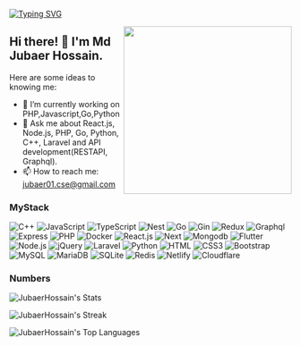 <p>
 
[![Typing SVG](https://readme-typing-svg.herokuapp.com?lines=Full-Stack+Web+Developer+;JavaScript+%7C+React+%2B+Redux%7CNext+js;Nodejs+%7C+Express+%7C+MongoDB)](https://git.io/typing-svg)
 
</P>

<p>
 <img align="right" src="https://camo.githubusercontent.com/992babdffd8c74a1502de375fbdf7e4d54773242/68747470733a2f2f6d656469612e67697068792e636f6d2f6d656469612f53576f536b4e36447854737a71494b4571762f67697068792e676966" width="300" height="300"/>
 </p>
 
<h2>  Hi there! 👋 I'm Md Jubaer Hossain. </h2>


Here are some ideas to knowing me:

- 🔭 I’m currently working on PHP,Javascript,Go,Python
- 💬 Ask me about React.js, Node.js, PHP, Go, Python, C++, Laravel and API development(RESTAPI, Graphql).
- 📫 How to reach me: jubaer01.cse@gmail.com




### MyStack

![C++](https://img.shields.io/badge/C++-F7DF1E?style=flat-square&logo=c++&logoColor=black)
![JavaScript](https://img.shields.io/badge/JavaScript-F7DF1E?style=flat-square&logo=javascript&logoColor=black)
![TypeScript](https://img.shields.io/badge/TypeScript-007ACC?style=flat-square&logo=typescript&logoColor=white)
![Nest](https://img.shields.io/badge/Nest-007ACC?style=flat-square&logo=nest&logoColor=white)
![Go](https://img.shields.io/badge/Go-007ACC?style=flat-square&logo=go&logoColor=white)
![Gin](https://img.shields.io/badge/Gin-007ACC?style=flat-square&logo=gin&logoColor=white)
![Redux](https://img.shields.io/badge/Redux-007ACC?style=flat-square&logo=redux&logoColor=purple)
![Graphql](https://img.shields.io/badge/Graphql-007ACC?style=flat-square&logo=graphql&logoColor=red)
![Express](https://img.shields.io/badge/Espress-007ACC?style=flat-square&logo=express&logoColor=white)
![PHP](https://img.shields.io/badge/PHP-777BB4?style=flat-square&logo=php&logoColor=white)
![Docker](https://img.shields.io/badge/Docker-0CC1F3?style=flat-square&logo=docker&logoColor=white)
![React.js](https://img.shields.io/badge/React.js-0081CB?style=flat-square&logo=react&logoColor=61DAFB)
![Next](https://img.shields.io/badge/Next-007ACC?style=flat-square&logo=next&logoColor=white)
![Mongodb](https://img.shields.io/badge/Mongodb-007ACC?style=flat-square&logo=mongodb&logoColor=green)
![Flutter](https://img.shields.io/badge/Flutter-007ACC?style=flat-square&logo=flutter&logoColor=white)
![Node.js](https://img.shields.io/badge/Node.js-43853D?style=flat-square&logo=node.js&logoColor=white)
![jQuery](https://img.shields.io/badge/jQuery-0769AD?style=flat-square&logo=jquery&logoColor=white)
![Laravel](https://img.shields.io/badge/Laravel-FF2D20?style=flat-square&logo=laravel&logoColor=white)
![Python](https://img.shields.io/badge/Python-3776AB?style=flat-square&logo=python&logoColor=white)
![HTML](https://img.shields.io/badge/HTML5-E34F26?style=flat-square&logo=html5&logoColor=white)
![CSS3](https://img.shields.io/badge/CSS3-1572B6?style=flat-square&logo=css3&logoColor=white)
![Bootstrap](https://img.shields.io/badge/Bootstrap-563D7C?style=flat-square&logo=bootstrap&logoColor=white)
![MySQL](https://img.shields.io/badge/MySQL-005C84?style=flat-square&logo=mysql&logoColor=white)
![MariaDB](https://img.shields.io/badge/MariaDB-003545?style=flat-square&logo=mariadb&logoColor=white)
![SQLite](https://img.shields.io/badge/SQLite-07405E?style=flat-square&logo=sqlite&logoColor=white)
![Redis](https://img.shields.io/badge/redis-%23DD0031.svg?&style=flat-square&logo=redis&logoColor=white)
![Netlify](https://img.shields.io/badge/Netlify-00C7B7?style=flat-square&logo=netlify&logoColor=white)
![Cloudflare](https://img.shields.io/badge/Cloudflare-F38020?style=flat-square&logo=Cloudflare&logoColor=white)


### Numbers
![JubaerHossain's Stats](https://github-readme-stats.vercel.app/api?username=JubaerHossain&theme=darcula&show_icons=true&hide_border=true&count_private=true)

![JubaerHossain's Streak](https://github-readme-streak-stats.herokuapp.com/?user=JubaerHossain&theme=darcula&hide_border=true)

![JubaerHossain's Top Languages](https://github-readme-stats.vercel.app/api/top-langs/?username=JubaerHossain&theme=darcula&show_icons=true&hide_border=true&layout=compact)
